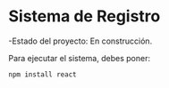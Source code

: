 <h1>Sistema de Registro</h1>


-Estado del proyecto: En construcción.

Para ejecutar el sistema, debes poner: 

```npm install react ```
